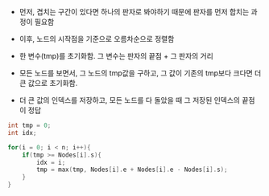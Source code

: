 - 먼저, 겹치는 구간이 있다면 하나의 판자로 봐야하기 때문에 판자를 먼저 합치는 과정이 필요함

- 이후, 노드의 시작점을 기준으로 오름차순으로 정렬함

- 한 변수(tmp)를 초기화함. 그 변수는 판자의 끝점 + 그 판자의 거리

- 모든 노드를 보면서, 그 노드의 tmp값을 구하고, 그 값이 기존의 tmp보다 크다면 더 큰 값으로 초기화함.

- 더 큰 값의 인덱스를 저장하고, 모든 노드를 다 돌았을 때 그 저장된 인덱스의 끝점이 정답

```c
int tmp = 0;
int idx;

for(i = 0; i < n; i++){
    if(tmp >= Nodes[i].s){
        idx = i;
        tmp = max(tmp, Nodes[i].e + Nodes[i].e - Nodes[i].s);
    }
}
```